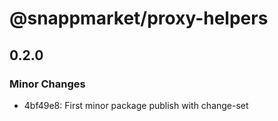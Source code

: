# @snappmarket/proxy-helpers

## 0.2.0
### Minor Changes

- 4bf49e8: First minor package publish with change-set

